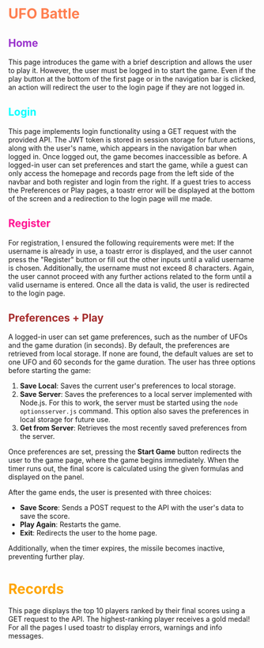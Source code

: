 # <span style="color:coral"> UFO Battle

## <span style="color:darkorchid">Home

This page introduces the game with a brief description and allows
the user to play it. However, the user must be logged in to start
the game. Even if the play button at the bottom of the first page
or in the navigation bar is clicked, an action will redirect the
user to the login page if they are not logged in.

## <span style="color:cyan">Login

This page implements login functionality using a GET request with
the provided API. The JWT token is stored in session storage for
future actions, along with the user's name, which appears in the
navigation bar when logged in. Once logged
out, the game becomes inaccessible as before. A logged-in user
can set preferences and start the game, while a guest can only
access the homepage and records page from the left side of the navbar and both register and login from the right. If a guest tries to access the Preferences or Play pages, a toastr error will be displayed at the bottom of the screen and a redirection to the login page will me made.

## <span style="color:deeppink">Register

For registration, I ensured the following requirements were met: If the username is already in use, a toastr error is displayed, and the user cannot press the "Register" button or fill out the other inputs until a valid username is chosen. Additionally, the username must not exceed 8 characters. Again, the user cannot proceed with any further actions related to the form until a valid username is entered. Once all the data is valid, the user is redirected to the login page.

## <span style="color:brown">Preferences + Play

A logged-in user can set game preferences, such as the number of UFOs and the game duration (in seconds). By default, the preferences are retrieved from local storage. If none are found, the default values are set to one UFO and 60 seconds for the game duration. The user has three options before starting the game:

1. **Save Local**: Saves the current user's preferences to local storage.
2. **Save Server**: Saves the preferences to a local server implemented with Node.js. For this to work, the server must be started using the `node optionsserver.js` command. This option also saves the preferences in local storage for future use.
3. **Get from Server**: Retrieves the most recently saved preferences from the server.

Once preferences are set, pressing the **Start Game** button redirects the user to the game page, where the game begins immediately. When the timer runs out, the final score is calculated using the given formulas and displayed on the panel.

After the game ends, the user is presented with three choices:

- **Save Score**: Sends a POST request to the API with the user's data to save the score.
- **Play Again**: Restarts the game.
- **Exit**: Redirects the user to the home page.

Additionally, when the timer expires, the missile becomes inactive, preventing further play.

# <span style="color:orange">Records

This page displays the top 10 players ranked by their final scores
using a GET request to the API. The highest-ranking player receives a gold
medal!
For all the pages I used toastr to display errors, warnings and info messages.

